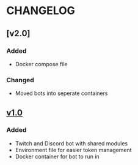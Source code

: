 # CHANGELOG

## [v2.0]

### Added

- Docker compose file

### Changed

- Moved bots into seperate containers

## [v1.0]

### Added

- Twitch and Discord bot with shared modules
- Environment file for easier token management
- Docker container for bot to run in

[v1.0]: https://github.com/niyrme/nyooomBot/releases/tag/v1.0
